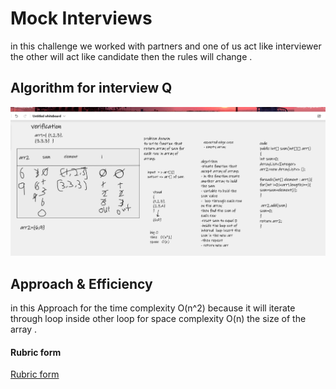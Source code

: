# Mock Interviews

in this challenge we worked with partners and one of us act like interviewer the other will act like candidate then  the rules will change .

## Algorithm for interview Q
![challenge](Challenge4.png)

## Approach & Efficiency 
in this Approach for the time complexity O(n^2) because it will iterate through loop inside other loop
for space complexity O(n) the size of the array .

#### Rubric form

 [Rubric form](https://docs.google.com/spreadsheets/d/1EF1pJzRL8GUooUesBcsAUP9Mjb3jiCcLT4BzBJIgOWs/edit?usp=sharing)